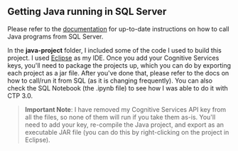 ## Getting Java running in SQL Server

Please refer to the [documentation](https://docs.microsoft.com/en-us/sql/advanced-analytics/java/extension-java?view=sqlallproducts-allversions) for up-to-date instructions on how to call Java programs from SQL Server.  

In the **java-project** folder, I included some of the code I used to build this project. I used [Eclipse](https://www.eclipse.org/) as my IDE. Once you add your Cognitive Services keys, you'll need to package the projects up, which you can do by exporting each project as a jar file. After you've done that, please refer to the docs on how to call/run it from SQL (as it is changing frequently). You can also check the SQL Notebook (the .ipynb file) to see how I was able to do it with CTP 3.0.

> **Important Note**: I have removed my Cognitive Services API key from all the files, so none of them will run if you take them as-is. You'll need to add your key, re-compile the Java project, and export as an executable JAR file (you can do this by right-clicking on the project in Eclipse).